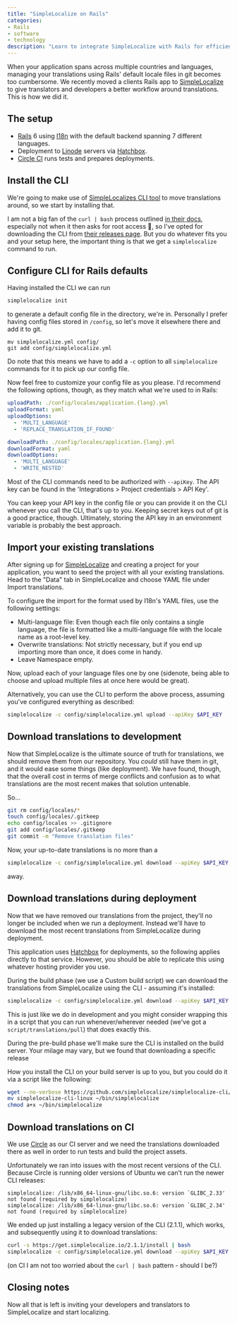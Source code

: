 ```yaml
---
title: "SimpleLocalize on Rails"
categories:
- Rails
- software
- technology
description: "Learn to integrate SimpleLocalize with Rails for efficient translation management. Ideal for developers on multi-language Rails apps."
---
```


When your application spans across multiple countries and languages, managing your translations using Rails' default locale files in git becomes too cumbersome. We recently moved a clients Rails app to [SimpleLocalize](https://simplelocalize.io/?rid=MMsFDINJt5NS) to give translators and developers a better workflow around translations. This is how we did it.

<!--more-->

## The setup

* [Rails](https://rubyonrails.org) 6 using [I18n](https://guides.rubyonrails.org/i18n.html) with the default backend spanning 7 different languages.
* Deployment to [Linode](https://www.linode.com/lp/refer/?r=10d4761839ce04859fb9d81decae7fb5c7a69818) servers via [Hatchbox](https://www.hatchbox.io/).
* [Circle CI](https://circleci.com/) runs tests and prepares deployments.

## Install the CLI

We're going to make use of [SimpleLocalizes CLI tool](https://simplelocalize.io/docs/cli/get-started/) to move translations around, so we start by installing that.

I am not a big fan of the `curl | bash` process outlined [in their docs](https://simplelocalize.io/docs/cli/get-started/), especially not when it then asks for root access 😬, so I've opted for downloading the CLI from [their releases page](https://github.com/simplelocalize/simplelocalize-cli/releases). But you do whatever fits you and your setup here, the important thing is that we get a `simplelocalize` command to run.

## Configure CLI for Rails defaults

Having installed the CLI we can run

```bash
simplelocalize init
```

to generate a default config file in the directory, we're in. Personally I prefer having config files stored in `/config`, so let's move it elsewhere there and add it to git.

```
mv simplelocalize.yml config/
git add config/simplelocalize.yml
```

Do note that this means we have to add a `-c` option to all `simplelocalize` commands for it to pick up our config file.

Now feel free to customize your config file as you please. I'd recommend the following options, though, as they match what we're used to in Rails:

```yaml
uploadPath: ./config/locales/application.{lang}.yml
uploadFormat: yaml
uploadOptions:
  - 'MULTI_LANGUAGE'
  - 'REPLACE_TRANSLATION_IF_FOUND'

downloadPath: ./config/locales/application.{lang}.yml
downloadFormat: yaml
downloadOptions:
  - 'MULTI_LANGUAGE'
  - 'WRITE_NESTED'
```

Most of the CLI commands need to be authorized with `--apiKey`. The API key can be found in the 'Integrations > Project credentials > API Key'.

You can keep your API key in the config file or you can provide it on the CLI whenever you call the CLI, that's up to you. Keeping secret keys out of git is a good practice, though. Ultimately, storing the API key in an environment variable is probably the best approach.

## Import your existing translations

After signing up for [SimpleLocalize](https://simplelocalize.io/?rid=MMsFDINJt5NS) and creating a project for your application, you want to seed the project with all your existing translations. Head to the "Data" tab in SimpleLocalize and choose YAML file under Import translations.

To configure the import for the format used by I18n's YAML files, use the following settings:

- Multi-language file: Even though each file only contains a single language, the file is formatted like a multi-language file with the locale name as a root-level key.
- Overwrite translations: Not strictly necessary, but if you end up importing more than once, it does come in handy.
- Leave Namespace empty.

Now, upload each of your language files one by one (sidenote, being able to choose and upload multiple files at once here would be great).

Alternatively, you can use the CLI to perform the above process, assuming you've configured everything as described:

```bash
simplelocalize -c config/simplelocalize.yml upload --apiKey $API_KEY
```

## Download translations to development

Now that SimpleLocalize is the ultimate source of truth for translations, we should remove them from our repository. You _could_ still have them in git, and it would ease some things (like deployment). We have found, though, that the overall cost in terms of merge conflicts and confusion as to what translations are the most recent makes that solution untenable.

So...

```bash
git rm config/locales/*
touch config/locales/.gitkeep
echo config/locales >> .gitignore
git add config/locales/.gitkeep
git commit -m "Remove translation files"
```

Now, your up-to-date translations is no more than a

```bash
simplelocalize -c config/simplelocalize.yml download --apiKey $API_KEY
```

away.

## Download translations during deployment

Now that we have removed our translations from the project, they'll no longer be included when we run a deployment. Instead we'll have to download the most recent translations from SimpleLocalize during deployment.

This application uses [Hatchbox](https://www.hatchbox.io/) for deployments, so the following applies directly to that service. However, you should be able to replicate this using whatever hosting provider you use.

During the build phase (we use a Custom build script) we can download the translations from SimpleLocalize using the CLI - assuming it's installed:

```bash
simplelocalize -c config/simplelocalize.yml download --apiKey $API_KEY
```

This is just like we do in development and you might consider wrapping this in a script that you can run whenever/wherever needed (we've got a `script/translations/pull`) that does exactly this.

During the pre-build phase we'll make sure the CLI is installed on the build server. Your milage may vary, but we found that downloading a specific release

How you install the CLI on your build server is up to you, but you could do it via a script like the following:

```bash
wget --no-verbose https://github.com/simplelocalize/simplelocalize-cli/releases/download/2.6.0/simplelocalize-cli-linux
mv simplelocalize-cli-linux ~/bin/simplelocalize
chmod a+x ~/bin/simplelocalize
```

## Download translations on CI

We use [Circle](https://circleci.com/) as our CI server and we need the translations downloaded there as well in order to run tests and build the project assets.

Unfortunately we ran into issues with the most recent versions of the CLI. Because Circle is running older versions of Ubuntu we can't run the newer CLI releases:

    simplelocalize: /lib/x86_64-linux-gnu/libc.so.6: version `GLIBC_2.33' not found (required by simplelocalize)
    simplelocalize: /lib/x86_64-linux-gnu/libc.so.6: version `GLIBC_2.34' not found (required by simplelocalize)

We ended up just installing a legacy version of the CLI (2.1.1), which works, and subsequently using it to download translations:

```bash
curl -s https://get.simplelocalize.io/2.1.1/install | bash
simplelocalize -c config/simplelocalize.yml download --apiKey $API_KEY
```

(on CI I am not too worried about the `curl | bash` pattern - should I be?)

## Closing notes

Now all that is left is inviting your developers and translators to SimpleLocalize and start localizing.
